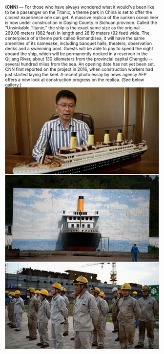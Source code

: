 **(CNN)** — For those who have always wondered what it would've been like to be a passenger on the Titanic, a theme park in China is set to offer the closest experience one can get.
A massive replica of the sunken ocean liner is now under construction in Daying County in Sichuan province.
Called the "Unsinkable Titanic," the ship is the exact same size as the original -- 269.06 meters (882 feet) in length and 28.19 meters (92 feet) wide.
The centerpiece of a theme park called Romandisea, it will have the same amenities of its namesake, including banquet halls, theaters, observation decks and a swimming pool. Guests will be able to pay to spend the night aboard the ship, which will be permanently docked in a reservoir in the Qijiang River, about 130 kilometers from the provincial capital Chengdu -- several hundred miles from the sea.
An opening date has not yet been set.
CNN first reported on the project in 2016, when construction workers had just started laying the keel. A recent photo essay by news agency AFP offers a new look at construction progress on the replica. (See below gallery.)
![](picture1.jpg)
![](picture2.jpg)
![](picture3.jpg)